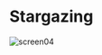# Stargazing
![screen04](https://user-images.githubusercontent.com/70255109/107868776-d72e4300-6e7e-11eb-98b4-202efb510c89.png)
